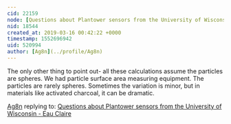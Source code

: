 ```yaml
---
cid: 22159
node: [Questions about Plantower sensors from the University of Wisconsin - Eau Claire](../notes/OrionAllgaier/03-13-2019/questions-from-the-university-of-wisconsin-eau-claire)
nid: 18544
created_at: 2019-03-16 00:42:22 +0000
timestamp: 1552696942
uid: 520994
author: [Ag8n](../profile/Ag8n)
---
```


 The only other thing to point out- all these calculations assume the particles are spheres.  We had particle surface area measuring equipment.   The particles are rarely spheres. Sometimes the variation is minor, but in materials like activated charcoal, it can be dramatic.

[Ag8n](../profile/Ag8n) replying to: [Questions about Plantower sensors from the University of Wisconsin - Eau Claire](../notes/OrionAllgaier/03-13-2019/questions-from-the-university-of-wisconsin-eau-claire)

